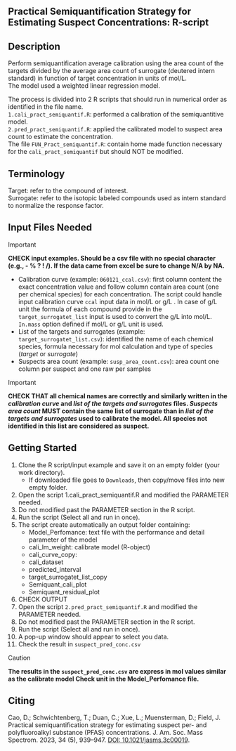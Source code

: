 Practical Semiquantification Strategy for Estimating Suspect Concentrations: R-script
-----------------------------------------------------------------
Description
-----------
Perform semiquantification average calibration using the area count of the targets
divided by the average area count of surrogate (deutered intern standard) in 
function of target concentration in units of mol/L.  
The model used a weighted linear regression model. 

The process is divided into 2 R scripts that should run in numerical order as identified in the file name.  
```1.cali_pract_semiquantif.R```: performed a calibration of the semiquantitive model.  
```2.pred_pract_semiquantif.R```: applied the calibrated model to suspect area count to estimate the concentration.  
The file ```FUN_Pract_semiquantif.R```: contain home made function necessary for the ```cali_pract_semiquantif``` but should NOT be modified.

Terminology
----------
Target: refer to the compound of interest.  
Surrogate: refer to the isotopic labeled compounds used as intern standard to normalize the response factor.

Input Files Needed
------------------
> [!IMPORTANT]
> **CHECK input examples. Should be a csv file with no special character (e.g., - % ? ! /). If the data came from excel be sure to change N/A by NA.**
- Calibration curve (example: ```060121_ccal.csv```): first column content the exact concentration value and follow column contain area count (one per chemical species) for each concentration. The script could handle input calibration curve ```ccal``` input data in mol/L or g/L . In case of g/L unit the formula of each compound provide in the ```target_surrogatet_list``` input is used to convert the g/L into mol/L. ```In.mass``` option defined if mol/L or g/L unit is used. 
- List of the targets and surrogates (example: ```target_surrogatet_list.csv```): identified the name of each chemical species, formula necessary for mol calculation and type of species (_target_ or _surrogate_)
- Suspects area count (example: ```susp_area_count.csv```): area count one column per suspect and one raw per samples
> [!IMPORTANT]
> **CHECK THAT all chemical names are correctly and similarly written in the _calibration curve_ and _list of the targets and surrogates_ files. _Suspects area count_ MUST contain the same list of surrogate than in _list of the targets and surrogates_ used to calibrate the model. All species not identified in this list are considered as suspect.**

Getting Started
----------------
1. Clone the R script/input example and save it on an empty folder (your work directory).
   - If downloaded file goes to ```Downloads```, then copy/move files into new empty folder.
2. Open the script 1.cali_pract_semiquantif.R and modified the PARAMETER needed.
3. Do not modified past the PARAMETER section in the R script.
4. Run the script (Select all and run in once).
5. The script create automatically an output folder containing:
	- Model_Perfomance: text file with the performance and detail parameter of the model
	- cali_lm_weight: calibrate model (R-object)
	- cali_curve_copy:
	- cali_dataset
	- predicted_interval
	- target_surrogatet_list_copy
	- Semiquant_cali_plot
	- Semiquant_residual_plot
6. CHECK OUTPUT 
7. Open the script ```2.pred_pract_semiquantif.R``` and modified the PARAMETER needed.
8. Do not modified past the PARAMETER section in the R script.
9. Run the script (Select all and run in once).
10. A pop-up window should appear to select you data.
11. Check the result in ```suspect_pred_conc.csv```
> [!CAUTION]
> **The results in the ```suspect_pred_conc.csv``` are express in mol values similar as the calibrate model Check unit in the Model_Perfomance file.**

Citing
-------
Cao, D.; Schwichtenberg, T.; Duan, C.; Xue, L.; Muensterman, D.; Field, J. Practical semiquantification strategy for estimating suspect per- and polyfluoroalkyl substance (PFAS) concentrations. J. Am. Soc. Mass Spectrom. 2023, 34 (5), 939–947. [DOI: 10.1021/jasms.3c00019](https://doi.org/10.1021/jasms.3c00019).
